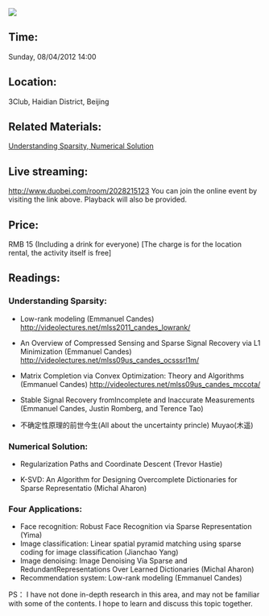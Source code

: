 ![ ](../../UserFiles/Image/activity/darwin.jpg)

## Time:
Sunday,  08/04/2012
14:00

## Location:
3Club, Haidian District, Beijing

## Related Materials:
[Understanding Sparsity, Numerical Solution](../download.php?id=425)

## Live streaming:
<http://www.duobei.com/room/2028215123>
You can join the online event by visiting the link above. Playback will also be provided.

## Price:
RMB 15 (Including a drink for everyone)
[The charge is for the location rental, the activity itself is free]

## Readings:

### Understanding Sparsity:

* Low-rank modeling (Emmanuel Candes)
<http://videolectures.net/mlss2011_candes_lowrank/>

* An Overview of Compressed Sensing and Sparse Signal Recovery via L1
Minimization (Emmanuel Candes)
<http://videolectures.net/mlss09us_candes_ocsssrl1m/>

* Matrix Completion via Convex Optimization: Theory and Algorithms (Emmanuel
Candes) <http://videolectures.net/mlss09us_candes_mccota/>

* Stable Signal Recovery fromIncomplete and Inaccurate Measurements (Emmanuel
Candes, Justin Romberg, and Terence Tao)

* 不确定性原理的前世今生(All about the uncertainty princle) Muyao(木遥)

### Numerical Solution:

* Regularization Paths and Coordinate Descent (Trevor Hastie)

* K-SVD: An Algorithm for Designing Overcomplete Dictionaries for Sparse
Representatio (Michal Aharon)

### Four Applications:
* Face recognition: Robust Face Recognition via Sparse Representation (Yima)
* Image classification: Linear spatial pyramid matching using sparse coding for image classification (Jianchao Yang)
* Image denoising: Image Denoising Via Sparse and RedundantRepresentations Over Learned Dictionaries (Michal Aharon)
* Recommendation system: Low-rank modeling (Emmanuel Candes)


PS：
I have not done in-depth research in this area, and may not be familiar with some of the contents. I hope to learn and discuss this topic together.
